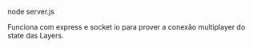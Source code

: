 node server.js 

Funciona com express e socket io para prover a conexão multiplayer do state das Layers.